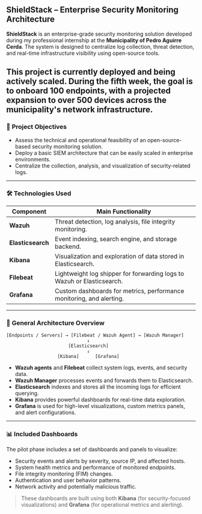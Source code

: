 ## **ShieldStack – Enterprise Security Monitoring Architecture**

**ShieldStack** is an enterprise-grade security monitoring solution developed during my professional internship at the **Municipality of Pedro Aguirre Cerda**. The system is designed to centralize log collection, threat detection, and real-time infrastructure visibility using open-source tools.

This project is currently deployed and being actively scaled. During the **fifth week**, the goal is to onboard **100 endpoints**, with a projected expansion to over **500 devices** across the municipality's network infrastructure.
---

### 📌 **Project Objectives**

* Assess the technical and operational feasibility of an open-source-based security monitoring solution.
* Deploy a basic SIEM architecture that can be easily scaled in enterprise environments.
* Centralize the collection, analysis, and visualization of security-related logs.

---

### 🛠️ **Technologies Used**

| Component         | Main Functionality                                                     |
| ----------------- | ---------------------------------------------------------------------- |
| **Wazuh**         | Threat detection, log analysis, file integrity monitoring.             |
| **Elasticsearch** | Event indexing, search engine, and storage backend.                    |
| **Kibana**        | Visualization and exploration of data stored in Elasticsearch.         |
| **Filebeat**      | Lightweight log shipper for forwarding logs to Wazuh or Elasticsearch. |
| **Grafana**       | Custom dashboards for metrics, performance monitoring, and alerting.   |

---

### 🧱 **General Architecture Overview**

```
[Endpoints / Servers] → [Filebeat / Wazuh Agent] → [Wazuh Manager]
                              ↓
                       [Elasticsearch]
                              ↓
                   [Kibana]      [Grafana]
```

* **Wazuh agents** and **Filebeat** collect system logs, events, and security data.
* **Wazuh Manager** processes events and forwards them to Elasticsearch.
* **Elasticsearch** indexes and stores all the incoming logs for efficient querying.
* **Kibana** provides powerful dashboards for real-time data exploration.
* **Grafana** is used for high-level visualizations, custom metrics panels, and alert configurations.

---

### 📊 **Included Dashboards**

The pilot phase includes a set of dashboards and panels to visualize:

* Security events and alerts by severity, source IP, and affected hosts.
* System health metrics and performance of monitored endpoints.
* File integrity monitoring (FIM) changes.
* Authentication and user behavior patterns.
* Network activity and potentially malicious traffic.

> These dashboards are built using both **Kibana** (for security-focused visualizations) and **Grafana** (for operational metrics and alerting).
